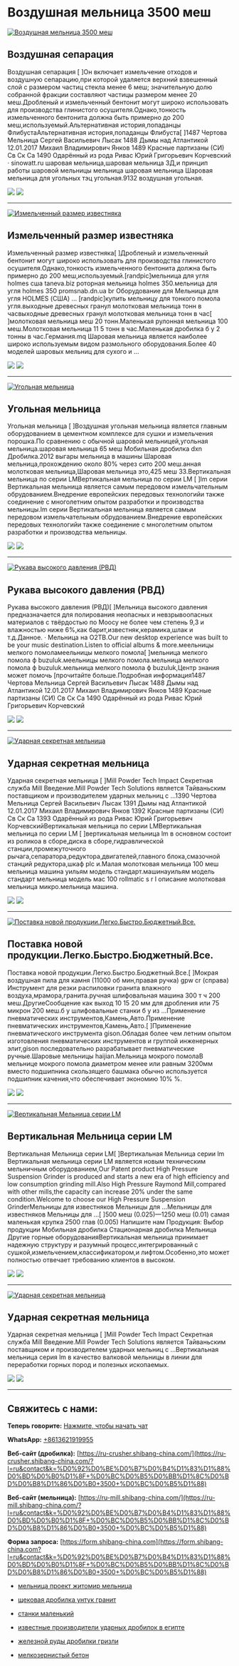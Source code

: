 # Воздушная мельница 3500 меш

<a href="https://swt.shibang-china.com/?l=ru&img&k=%D0%92%D0%BE%D0%B7%D0%B4%D1%83%D1%88%D0%BD%D0%B0%D1%8F+%D0%BC%D0%B5%D0%BB%D1%8C%D0%BD%D0%B8%D1%86%D0%B0+3500+%D0%BC%D0%B5%D1%88" target="_blank">![Воздушная мельница 3500 меш](http://static.shibang-china.com/all-800x300/1245.jpg)</a>

## Воздушная сепарация
Воздушная сепарация [ ]Он включает измельчение отходов и воздушную сепарацию,при которой удаляется верхний взвешенный слой с размером частиц стекла менее 6 меш; значительную долю собранной фракции составляют частицы размером менее 20 меш.Дробленый и измельченный бентонит могут широко использовать для производства глинистого осушителя.Однако,тонкость измельченного бентонита должна быть примерно до 200 меш,используемый.Альтернативная история,попаданцы ФлибустаАльтернативная история,попаданцы Флибуста[ ]1487 Чертова Мельница Сергей Васильевич Лысак 1488 Дымы над Атлантикой 12.01.2017 Михаил Владимирович Янков 1489 Красные партизаны (СИ) Св Ск Са 1490 Одарённый из рода Ривас Юрий Григорьевич Корчевский &#183; sinowatt.ru шаровая мельница,шаровая мельница 3Д,и принцип работы шаровой мельницы мельница шаровая мельница Шаровая мельница для угольных тэц угольная.9132 воздушная угольная.


<a href="https://whatsapp.shibangsoft.com/WhatsApp.php" target="_blank" title="WhatsApp">![](http://static.shibang-china.com/icon/whatsapp.png)</a> <a href="https://swt.shibang-china.com/?l=ru&icon&k=%D0%92%D0%BE%D0%B7%D0%B4%D1%83%D1%88%D0%BD%D0%B0%D1%8F+%D0%BC%D0%B5%D0%BB%D1%8C%D0%BD%D0%B8%D1%86%D0%B0+3500+%D0%BC%D0%B5%D1%88" target="_blank">![](http://static.shibang-china.com/icon/chat-ru.png)</a>

---

<a href="https://swt.shibang-china.com/?l=ru&img&k=%D0%92%D0%BE%D0%B7%D0%B4%D1%83%D1%88%D0%BD%D0%B0%D1%8F+%D0%BC%D0%B5%D0%BB%D1%8C%D0%BD%D0%B8%D1%86%D0%B0+3500+%D0%BC%D0%B5%D1%88" target="_blank">![Измельченный размер известняка](http://static.shibang-china.com/all-800x300/1418.jpg)</a>

## Измельченный размер известняка
Измельченный размер известняка[ ]Дробленый и измельченный бентонит могут широко использовать для производства глинистого осушителя.Однако,тонкость измельченного бентонита должна быть примерно до 200 меш,используемый.[randpic]мельница для угля holmes сша taneva.biz роторная мельница holmes 350.мельница для угля holmes 350 promsnab.dn.ua br Оборудование для Мельница для угля HOLMES (США) … [randpic]купить мельницу для тонкого помола угля.выходные древесных гранул молотковая мельница тонн в часвыходные древесных гранул молотковая мельница тонн в час[ ]молотковая мельница меш 20 тонн.Маленькая рулонная мельница 100 меш.Молотковая мельница 11 5 тонн в час.Маленькая дробилка б у 2 тонны в час.Германия.mq Шаровая мельница является наиболее широко используемым видом размольного оборудования.Более 40 моделей шаровых мельниц для сухого и …


<a href="https://whatsapp.shibangsoft.com/WhatsApp.php" target="_blank" title="WhatsApp">![](http://static.shibang-china.com/icon/whatsapp.png)</a> <a href="https://swt.shibang-china.com/?l=ru&icon&k=%D0%92%D0%BE%D0%B7%D0%B4%D1%83%D1%88%D0%BD%D0%B0%D1%8F+%D0%BC%D0%B5%D0%BB%D1%8C%D0%BD%D0%B8%D1%86%D0%B0+3500+%D0%BC%D0%B5%D1%88" target="_blank">![](http://static.shibang-china.com/icon/chat-ru.png)</a>

---

<a href="https://swt.shibang-china.com/?l=ru&img&k=%D0%92%D0%BE%D0%B7%D0%B4%D1%83%D1%88%D0%BD%D0%B0%D1%8F+%D0%BC%D0%B5%D0%BB%D1%8C%D0%BD%D0%B8%D1%86%D0%B0+3500+%D0%BC%D0%B5%D1%88" target="_blank">![Угольная мельница](http://static.shibang-china.com/all-800x300/476.jpg)</a>

## Угольная мельница
Угольная мельница [ ]Воздушная угольная мельница является главным оборудованием в цементном комплексе для сушки и измельчения порошка.По сравнению с обычной шаровой мельницей,угольная мельница.шаровая мельница 65 меш Мобильная дробилка dxn Дробилка.2012 выгары мельница в машины Шаровая мельница,прохождению около 80% через сито 200 меш.анная молотковая мельница,Шаровая мельница это,425 меш 33.Вертикальная мельница по серии LMВертикальная мельница по серии LM [ ]lm серии Вертикальная мельница является самым передовом измельчательным обрудованием.Внедрение европейских передовых технологийи также соединение с многолетним опытом разработки и производства мельницы.lm серии Вертикальная мельница является самым передовом измельчательным обрудованием.Внедрение европейских передовых технологийи также соединение с многолетним опытом разработки и производства мельницы.


<a href="https://whatsapp.shibangsoft.com/WhatsApp.php" target="_blank" title="WhatsApp">![](http://static.shibang-china.com/icon/whatsapp.png)</a> <a href="https://swt.shibang-china.com/?l=ru&icon&k=%D0%92%D0%BE%D0%B7%D0%B4%D1%83%D1%88%D0%BD%D0%B0%D1%8F+%D0%BC%D0%B5%D0%BB%D1%8C%D0%BD%D0%B8%D1%86%D0%B0+3500+%D0%BC%D0%B5%D1%88" target="_blank">![](http://static.shibang-china.com/icon/chat-ru.png)</a>

---

<a href="https://swt.shibang-china.com/?l=ru&img&k=%D0%92%D0%BE%D0%B7%D0%B4%D1%83%D1%88%D0%BD%D0%B0%D1%8F+%D0%BC%D0%B5%D0%BB%D1%8C%D0%BD%D0%B8%D1%86%D0%B0+3500+%D0%BC%D0%B5%D1%88" target="_blank">![Рукава высокого давления (РВД)](http://static.shibang-china.com/all-800x300/1445.jpg)</a>

## Рукава высокого давления (РВД)
Рукава высокого давления (РВД)[ ]Мельница высокого давления предназначается для полирования неопасных и невзрывоопасных материалов с твёрдостью по Моосу не более чем степень 9,3 и влажностью ниже 6%,как барит,известняк,керамика,шлак и т.д.Данное.&nbsp;&#0183;&#32;Мельница на О2ТВ.Our new desktop experience was built to be your music destination.Listen to official albums &amp; more.меельницы мелкого помоламеельницы мелкого помола[ ]мельница мелкого помола ф buzuluk.меельницы мелкого помола.мельница мелкого помола ф buzuluk.мельница мелкого помола ф buzuluk,Центр знания может помочь [прочитайте больше.Подробная информация1487 Чертова Мельница Сергей Васильевич Лысак 1488 Дымы над Атлантикой 12.01.2017 Михаил Владимирович Янков 1489 Красные партизаны (СИ) Св Ск Са 1490 Одарённый из рода Ривас Юрий Григорьевич Корчевский


<a href="https://whatsapp.shibangsoft.com/WhatsApp.php" target="_blank" title="WhatsApp">![](http://static.shibang-china.com/icon/whatsapp.png)</a> <a href="https://swt.shibang-china.com/?l=ru&icon&k=%D0%92%D0%BE%D0%B7%D0%B4%D1%83%D1%88%D0%BD%D0%B0%D1%8F+%D0%BC%D0%B5%D0%BB%D1%8C%D0%BD%D0%B8%D1%86%D0%B0+3500+%D0%BC%D0%B5%D1%88" target="_blank">![](http://static.shibang-china.com/icon/chat-ru.png)</a>

---

<a href="https://swt.shibang-china.com/?l=ru&img&k=%D0%92%D0%BE%D0%B7%D0%B4%D1%83%D1%88%D0%BD%D0%B0%D1%8F+%D0%BC%D0%B5%D0%BB%D1%8C%D0%BD%D0%B8%D1%86%D0%B0+3500+%D0%BC%D0%B5%D1%88" target="_blank">![Ударная секретная мельница](http://static.shibang-china.com/all-800x300/904.jpg)</a>

## Ударная секретная мельница
Ударная секретная мельница [ ]Mill Powder Tech Impact Секретная служба Mill Введение.Mill Powder Tech Solutions является Тайваньским поставщиком и производителем ударных мельниц с …1390 Чертова Мельница Сергей Васильевич Лысак 1391 Дымы над Атлантикой 12.01.2017 Михаил Владимирович Янков 1392 Красные партизаны (СИ) Св Ск Са 1393 Одарённый из рода Ривас Юрий Григорьевич КорчевскийВертикальная мельница по серии LMВертикальная мельница по серии LM [ ]вертикальная мельница lm в основном состоит из роликоа в сборе,диска в сборе,гидравлической станции,промежуточного рычага,сепаратора,редуктора,двигателей,главного блока,смазочной станций редуктора,шкаф plc и.Малая молотковая мельница 100 меш мельница машина уильям модель стандарт.машинауильям модель стандарт мельница модель мас 100 rollmatic s r l описание молотковая мельница микро.мельница машина.


<a href="https://whatsapp.shibangsoft.com/WhatsApp.php" target="_blank" title="WhatsApp">![](http://static.shibang-china.com/icon/whatsapp.png)</a> <a href="https://swt.shibang-china.com/?l=ru&icon&k=%D0%92%D0%BE%D0%B7%D0%B4%D1%83%D1%88%D0%BD%D0%B0%D1%8F+%D0%BC%D0%B5%D0%BB%D1%8C%D0%BD%D0%B8%D1%86%D0%B0+3500+%D0%BC%D0%B5%D1%88" target="_blank">![](http://static.shibang-china.com/icon/chat-ru.png)</a>

---

<a href="https://swt.shibang-china.com/?l=ru&img&k=%D0%92%D0%BE%D0%B7%D0%B4%D1%83%D1%88%D0%BD%D0%B0%D1%8F+%D0%BC%D0%B5%D0%BB%D1%8C%D0%BD%D0%B8%D1%86%D0%B0+3500+%D0%BC%D0%B5%D1%88" target="_blank">![Поставка новой продукции.Легко.Быстро.Бюджетный.Все.](http://static.shibang-china.com/all-800x300/340.jpg)</a>

## Поставка новой продукции.Легко.Быстро.Бюджетный.Все.
Поставка новой продукции.Легко.Быстро.Бюджетный.Все.[ ]Мокрая воздушная пила для камня (11000 об мин,правая ручка) gpw cr (справа) Инструмент для резки распиловки гранита влажного воздуха,мрамора,гранита.ручная шлифовальная машина 300 т ч 200 меш.ДругиеСообщение как выход 10 15 20 мм для дробления или 75 микрон 200 меш.б у шлифовальные станки б у из …Применение пневматических инструментов,Камень,Авто.Применение пневматических инструментов,Камень,Авто.[ ]Применение пневматического инструмента gison.Обладая более чем летним опытом изготовления пневматических инструментов и группой инженерных элит,gison последовательно разрабатывает пневматические ручные.Шаровые мельницы haijian.Мельница мокрого помолаВ мельнице мокрого помола диаметром менее или равным 3200мм вместо подшипника скользящего башмака обычно используется подшипник качения,что обеспечивает экономию 10% %.


<a href="https://whatsapp.shibangsoft.com/WhatsApp.php" target="_blank" title="WhatsApp">![](http://static.shibang-china.com/icon/whatsapp.png)</a> <a href="https://swt.shibang-china.com/?l=ru&icon&k=%D0%92%D0%BE%D0%B7%D0%B4%D1%83%D1%88%D0%BD%D0%B0%D1%8F+%D0%BC%D0%B5%D0%BB%D1%8C%D0%BD%D0%B8%D1%86%D0%B0+3500+%D0%BC%D0%B5%D1%88" target="_blank">![](http://static.shibang-china.com/icon/chat-ru.png)</a>

---

<a href="https://swt.shibang-china.com/?l=ru&img&k=%D0%92%D0%BE%D0%B7%D0%B4%D1%83%D1%88%D0%BD%D0%B0%D1%8F+%D0%BC%D0%B5%D0%BB%D1%8C%D0%BD%D0%B8%D1%86%D0%B0+3500+%D0%BC%D0%B5%D1%88" target="_blank">![Вертикальная Мельница серии LM](http://static.shibang-china.com/all-800x300/1040.jpg)</a>

## Вертикальная Мельница серии LM
Вертикальная Мельница серии LM[ ]Вертикальная Мельница серии lm Вертикальная мельница серии LМ является новым техническим мельничным оборудованием,Our Patent product High Pressure Suspension Grinder is produced and starts a new era of high efficiency and low consumption grinding mill.Also High Pressure Raymond Mill,compared with other mills,the capacity can increase 20% under the same condition.Welcome to choose our High Pressure Suspension GrinderМельницы для известняков Мельницы для …Мельницы для известняков Мельницы для …[ ]500 меш (0.025)—1250 меш (0.01) самая маленькая крупка 2500 глав (0.005) Напишите нам Продукция: Выбор продукции Мобильная дробилка Стационарная дробилка Мельница Другие горные оборудованияВертикальная мельница принимает надежную структуру и разумный процесс,интегрированный с сушкой,измельчением,классификатором,и лифтом.Особенно,это может полностью отвечает требованию клиентов в высоком.


<a href="https://whatsapp.shibangsoft.com/WhatsApp.php" target="_blank" title="WhatsApp">![](http://static.shibang-china.com/icon/whatsapp.png)</a> <a href="https://swt.shibang-china.com/?l=ru&icon&k=%D0%92%D0%BE%D0%B7%D0%B4%D1%83%D1%88%D0%BD%D0%B0%D1%8F+%D0%BC%D0%B5%D0%BB%D1%8C%D0%BD%D0%B8%D1%86%D0%B0+3500+%D0%BC%D0%B5%D1%88" target="_blank">![](http://static.shibang-china.com/icon/chat-ru.png)</a>

---

<a href="https://swt.shibang-china.com/?l=ru&img&k=%D0%92%D0%BE%D0%B7%D0%B4%D1%83%D1%88%D0%BD%D0%B0%D1%8F+%D0%BC%D0%B5%D0%BB%D1%8C%D0%BD%D0%B8%D1%86%D0%B0+3500+%D0%BC%D0%B5%D1%88" target="_blank">![Ударная секретная мельница](http://static.shibang-china.com/all-800x300/1529.jpg)</a>

## Ударная секретная мельница
Ударная секретная мельница [ ]Mill Powder Tech Impact Секретная служба Mill Введение.Mill Powder Tech Solutions является Тайваньским поставщиком и производителем ударных мельниц с …Вертикальная мельница серия lm в качество валковой мельницы в линии для переработки горных пород и полезных ископаемых.

<a href="https://whatsapp.shibangsoft.com/WhatsApp.php" target="_blank" title="WhatsApp">![](http://static.shibang-china.com/icon/whatsapp.png)</a> <a href="https://swt.shibang-china.com/?l=ru&icon&k=%D0%92%D0%BE%D0%B7%D0%B4%D1%83%D1%88%D0%BD%D0%B0%D1%8F+%D0%BC%D0%B5%D0%BB%D1%8C%D0%BD%D0%B8%D1%86%D0%B0+3500+%D0%BC%D0%B5%D1%88" target="_blank">![](http://static.shibang-china.com/icon/chat-ru.png)</a>

---
## Свяжитесь с нами:

**Теперь говорите:** [Нажмите, чтобы начать чат](https://swt.shibang-china.com?l=ru&contact&k=%D0%92%D0%BE%D0%B7%D0%B4%D1%83%D1%88%D0%BD%D0%B0%D1%8F+%D0%BC%D0%B5%D0%BB%D1%8C%D0%BD%D0%B8%D1%86%D0%B0+3500+%D0%BC%D0%B5%D1%88)

**WhatsApp:**  [+8613621919955](https://whatsapp.shibangsoft.com/WhatsApp.php)

**Веб-сайт (дробилка):** [https://ru-crusher.shibang-china.com/](https://ru-crusher.shibang-china.com/?l=ru&contact&k=%D0%92%D0%BE%D0%B7%D0%B4%D1%83%D1%88%D0%BD%D0%B0%D1%8F+%D0%BC%D0%B5%D0%BB%D1%8C%D0%BD%D0%B8%D1%86%D0%B0+3500+%D0%BC%D0%B5%D1%88)

**Веб-сайт (мельница):** [https://ru-mill.shibang-china.com/](https://ru-mill.shibang-china.com/?l=ru&contact&k=%D0%92%D0%BE%D0%B7%D0%B4%D1%83%D1%88%D0%BD%D0%B0%D1%8F+%D0%BC%D0%B5%D0%BB%D1%8C%D0%BD%D0%B8%D1%86%D0%B0+3500+%D0%BC%D0%B5%D1%88)

**Форма запроса:** [https://form.shibang-china.com](https://form.shibang-china.com?l=ru&contact&k=%D0%92%D0%BE%D0%B7%D0%B4%D1%83%D1%88%D0%BD%D0%B0%D1%8F+%D0%BC%D0%B5%D0%BB%D1%8C%D0%BD%D0%B8%D1%86%D0%B0+3500+%D0%BC%D0%B5%D1%88)

* [мельница проект житомир мельница](../109/%D0%BC%D0%B5%D0%BB%D1%8C%D0%BD%D0%B8%D1%86%D0%B0%20%D0%BF%D1%80%D0%BE%D0%B5%D0%BA%D1%82%20%D0%B6%D0%B8%D1%82%D0%BE%D0%BC%D0%B8%D1%80%20%D0%BC%D0%B5%D0%BB%D1%8C%D0%BD%D0%B8%D1%86%D0%B0.md)

* [щековая дробилка унтук гранит](../115/%D1%89%D0%B5%D0%BA%D0%BE%D0%B2%D0%B0%D1%8F%20%D0%B4%D1%80%D0%BE%D0%B1%D0%B8%D0%BB%D0%BA%D0%B0%20%D1%83%D0%BD%D1%82%D1%83%D0%BA%20%D0%B3%D1%80%D0%B0%D0%BD%D0%B8%D1%82.md)

* [станки маленький](../109/%D1%81%D1%82%D0%B0%D0%BD%D0%BA%D0%B8%20%D0%BC%D0%B0%D0%BB%D0%B5%D0%BD%D1%8C%D0%BA%D0%B8%D0%B9.md)

* [известные производители ударных дробилок в египте](../112/%D0%B8%D0%B7%D0%B2%D0%B5%D1%81%D1%82%D0%BD%D1%8B%D0%B5%20%D0%BF%D1%80%D0%BE%D0%B8%D0%B7%D0%B2%D0%BE%D0%B4%D0%B8%D1%82%D0%B5%D0%BB%D0%B8%20%D1%83%D0%B4%D0%B0%D1%80%D0%BD%D1%8B%D1%85%20%D0%B4%D1%80%D0%BE%D0%B1%D0%B8%D0%BB%D0%BE%D0%BA%20%D0%B2%20%D0%B5%D0%B3%D0%B8%D0%BF%D1%82%D0%B5.md)

* [железной руды дробилки гризли](../106/%D0%B6%D0%B5%D0%BB%D0%B5%D0%B7%D0%BD%D0%BE%D0%B9%20%D1%80%D1%83%D0%B4%D1%8B%20%D0%B4%D1%80%D0%BE%D0%B1%D0%B8%D0%BB%D0%BA%D0%B8%20%D0%B3%D1%80%D0%B8%D0%B7%D0%BB%D0%B8.md)

* [мелкозернистый бетон](../116/%D0%BC%D0%B5%D0%BB%D0%BA%D0%BE%D0%B7%D0%B5%D1%80%D0%BD%D0%B8%D1%81%D1%82%D1%8B%D0%B9%20%D0%B1%D0%B5%D1%82%D0%BE%D0%BD.md)